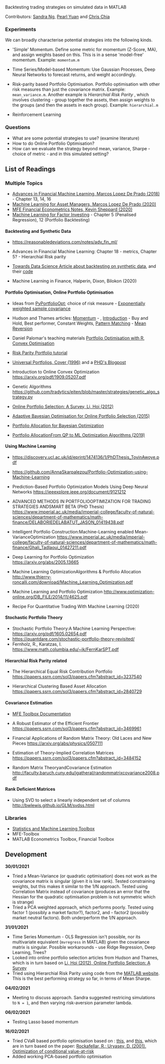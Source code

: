 Backtesting trading strategies on simulated data in MATLAB

Contributors: [Sandra Ng](https://github.com/sandrangying), [Pearl Yuan](https://github.com/ZiningYuan) and [Chris Chia](https://github.com/chrischia06)

<!-- Cloned from : https://github.com/SIAM-FM21-PC/MathWorks -->

### Experiments

We can broadly characterise potential strategies into the following kinds.
 
+ 'Simple' Momentum. Define some metric for momentum (Z-Score, MA), and assign weights based on this. This is in a sense 'model-free' momentum. Example: `momentum.m`
+ Time Series/Model-based Momentum: Use Gaussian Processes, Deep Neural Networks to forecast returns, and weight accordingly.
+ Risk-parity based Portfolio Optimisation. Portfolio optimisation with other risk measures than just the covariance matrix. Example: `mean_variance.m`. Another example is *Hierarchial Risk Parity* , which involves clustering - group together the assets, then assign weights to the groups (and then the assets in each group). Example:  `hierarchial.m`

+ Reinforcement Learning


### Questions

+ What are some potential strategies to use? (examine literature)
+ How to do Online Portfolio Optimisation?
+ How can we evaluate the strategy beyond mean, variance, Sharpe - choice of metric - and in this simulated setting?


## List of Readings

### Multiple Topics
+ [Advances in Financial Machine Learning, Marcos Lopez De Prado (2018)](https://www.amazon.co.uk/Advances-Financial-Machine-Learning-Marcos/dp/1119482089) - Chapter 13, 14, 16
+ [Machine Learning for Asset Managers, Marcos Lopez De Prado (2020)](https://www.amazon.co.uk/Machine-Learning-Managers-Elements-Quantitative/dp/1108792898)
+ [MFE Financial Econometrics Notes, Kevin Sheppard (2020)](https://www.kevinsheppard.com/teaching/mfe/notes/)
+ [Machine Learning for Factor Investing](http://www.mlfactor.com/backtest.html) - Chapter 5 (Penalised Regression), 12 (Portfolio Backtesting)

#### Backtesting and Synthetic Data
+ https://reasonabledeviations.com/notes/adv_fin_ml/

+ Advances in Financial Machine Learning: Chapter 18 -  metrics, Chapter 5? - Hierarchial Risk parity

+ [Towards Data Science Article about backtesting on synthetic data](https://towardsdatascience.com/ai-in-finance-how-to-finally-start-to-believe-your-backtests-2-3-adfd13da20ec),  and their [code](https://github.com/Rachnog/Advanced-Deep-Trading/blob/master/proba_backtest/Stochastic%20Simulations.ipynb)

+ Machine Learning in Finance, Halperin, Dixon, Bilokon (2020)



#### Portfolio Optimisation, Online Portfolio Optimisation

+ Ideas from [PyPortfolioOpt](https://github.com/robertmartin8/PyPortfolioOpt); choice of risk measure - [Exponentially weighted sample covariance](https://reasonabledeviations.com/2018/08/15/exponential-covariance/)

+ Hudson and Thames articles: [Momentum](https://hudsonthames.org/online-portfolio-selection-momentum/) - , [Introduction](https://hudsonthames.org/introducing-online-portfolio-selection/) - Buy and Hold, Best performer, Constant Weights, [Pattern Matching](https://hudsonthames.org/online-portfolio-selection-pattern-matching/) - [Mean Reversion](https://hudsonthames.org/online-portfolio-selection-mean-reversion/)

+ Daniel Palomar's teaching materials [Portfolio Optimisation with R](https://www.danielppalomar.com/mafs5310---portfolio-optimization-with-r-fall-2020-21.html), [Convex Optimisation](https://www.danielppalomar.com/elec5470---convex-optimization-fall-2020-21.html) 

+ [Risk Parity Portfolio tutorial](https://www.youtube.com/watch?v=xb1Xxf5LQks)

+ [Universal Portfolios, Cover (1996)](http://web.mit.edu/6.454/www/www_fall_2001/shaas/universal_portfolios.pdf) and a [PHD's Blogpost](https://andrewcharlesjones.github.io/posts/2020/01/universalportfolios/)

+ Introduction to Online Convex Optimization https://arxiv.org/pdf/1909.05207.pdf

+ Genetic Algorithms https://github.com/tradytics/eiten/blob/master/strategies/genetic_algo_strategy.py

+ [Online Portfolio Selection: A Survey, Li, Hoi (2012)](https://arxiv.org/pdf/1212.2129.pdf)

+ [Adaptive Bayesian Optimisation for Online Portfolio Selection (2015)](https://www.robots.ox.ac.uk/~sjrob/Pubs/NyikosaOsborneRobertsNipsBayesopt2015.pdf)

+ [Portfolio Allocation for Bayesian Optimization](https://www.cs.ubc.ca/~nando/papers/uaiBayesOpt.pdf)

+ [Portfolio AllocationFrom QP to ML Optimization Algorithms (2019)](http://www.thierry-roncalli.com/download/QP-ML-Portfolio-Optimization.pdf)


#### Using Machine Learning
+ https://discovery.ucl.ac.uk/id/eprint/1474136/1/PhDThesis_ToyinAwoye.pdf

+ https://github.com/AnnaSkarpalezou/Portfolio-Optimization-using-Machine-Learning

+ Prediction-Based Portfolio Optimization Models Using Deep Neural Networks https://ieeexplore.ieee.org/document/9121212

+ ADVANCED METHODS IN PORTFOLIOOPTIMIZATION FOR TRADING STRATEGIES ANDSMART BETA (PHD Thesis) https://www.imperial.ac.uk/media/imperial-college/faculty-of-natural-sciences/department-of-mathematics/math-finance/DELABORIEDELABATUT_JASON_01419438.pdf

+ Intelligent Portfolio Construction:Machine-Learning enabled Mean-VarianceOptimization https://www.imperial.ac.uk/media/imperial-college/faculty-of-natural-sciences/department-of-mathematics/math-finance/Ghali_Tadlaoui_01427211.pdf

+ Deep Learning for Portfolio Optimization https://arxiv.org/abs/2005.13665

+ Machine Learning OptimizationAlgorithms & Portfolio Allocation http://www.thierry-roncalli.com/download/Machine_Learning_Optimization.pdf

+ Machine Learning and Portfolio Optimization http://www.optimization-online.org/DB_FILE/2014/11/4625.pdf

+ Recipe For Quantitative Trading With Machine Learning (2020)

#### Stochastic Portfolio Theory
+ Stochastic Portfolio Theory:A Machine Learning Perspective: https://arxiv.org/pdf/1605.02654.pdf
+ https://quantdare.com/stochastic-portfolio-theory-revisited/
+ Fernholz, R., Karatzas, I. https://www.math.columbia.edu/~ik/FernKarSPT.pdf

#### Hierarchial Risk Parity related
+ The Hierarchical Equal Risk Contribution Portfolio https://papers.ssrn.com/sol3/papers.cfm?abstract_id=3237540

+ Hierarchical Clustering Based Asset Allocation https://papers.ssrn.com/sol3/papers.cfm?abstract_id=2840729

#### Covariance Estimation
+ [MFE Toolbox Documentation](https://www.kevinsheppard.com/files/code/matlab/mfe-toolbox-documentation.pdf)

+ A Robust Estimator of the Efficient Frontier https://papers.ssrn.com/sol3/papers.cfm?abstract_id=3469961

+ Financial Applications of Random Matrix Theory: Old Laces and New Pieces https://arxiv.org/abs/physics/0507111

+ Estimation of Theory-Implied Correlation Matrices https://papers.ssrn.com/sol3/papers.cfm?abstract_id=3484152

+ Random Matrix TheoryandCovariance Estimation http://faculty.baruch.cuny.edu/jgatheral/randommatrixcovariance2008.pdf

#### Rank Deficient Matrices

+ Using SVD to select a linearly independent set of columns http://bwlewis.github.io/GLM/svdss.html


### Libraries
+ [Statistics and Machine Learning Toolbox](https://uk.mathworks.com/help/stats/index.html)
+ MFE-Toolbox
+ MATLAB Econometrics Toolbox, Financial Toolbox

## Development

**30/01/2021**
+ Tried a Mean-Variance (or quadratic optimisation) does not work as the covariance matrix is singular (given it is low rank). Tested constraining weights, but this makes it similar to the 1/N approach. Tested using Correlation Matrix instead of covariance (produces an error that the Hessian for the quadratic optimisation problem is not symmetric which is strange)
+ Tried a PCA weighted approach, which performs poorly. Tested using factor 1 (possibly a market factor?),  factor2, and - factor2 (possibly market neutral factors). Both underperform the 1/N approach.


**31/01/2021**
+ Time Series Momentum - OLS Regression isn't possible, nor its multivariate equivalent (`mvregress` in MATLAB) given the covariance matrix is singular. Possible workarounds - use Ridge Regression, Deep Learning, Trees?
+ Looked into online portfolio selection articles from Hudson and Thames, which is in turn based on [Li, Hoi (2012), Online Portfolio Selection: A Survey](https://arxiv.org/pdf/1212.2129.pdf)
+ Tried using Hierarchial Risk Parity using code from the [MATLAB website](https://uk.mathworks.com/matlabcentral/fileexchange/70186-asset-allocation-hierarchical-risk-parity). This is the best performing strategy so far, in terms of Mean Sharpe.

**04/02/2021**
+ Meeting to discuss approach. Sandra suggested restricing simulations to `N = 1`, and then varying risk-aversion parameter lambda.

**06/02/2021**
+ Testing Lasso based momentum

**16/02/2021**
+ Tried CVaR based portfolio optimisation based on : [this](https://pyportfolioopt.readthedocs.io/en/latest/EfficientFrontier.html?highlight=CVaR#id4), and [this](https://github.com/portfolio-optimization-hx/portfolio_optimization), which are in turn based on the paper: [Rockafellar, R.; Uryasev, D. (2001). Optimization of conditional value-at-risk](https://pyportfolioopt.readthedocs.io/en/latest/EfficientFrontier.html?highlight=CVaR&fbclid=IwAR01aak1B8ai-FcvZJVm3Y4eGFboIqaRi50MgQO_pJ9ynTZId3X4URG9Yxg#id4)
+ Added working PCA-based portfolio optimisation